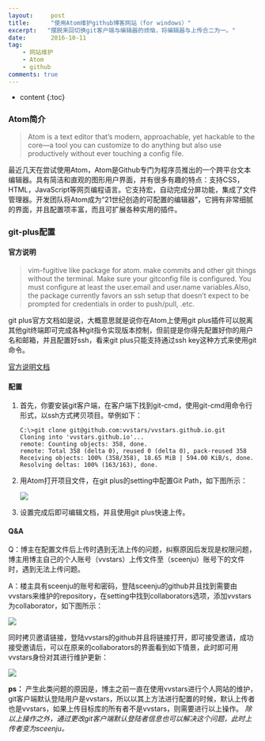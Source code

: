 ```yaml
---
layout:     post
title:      "使用Atom维护github博客网站（for windows）"
excerpt:   "摆脱来回切换git客户端与编辑器的烦恼，将编辑器与上传合二为一。"
date:       2016-10-11
tag:
    - 网站维护
    - Atom
    - github
comments: true
---
```

* content
{:toc}
### **Atom简介**

> Atom is a text editor that’s modern, approachable, yet hackable to the core—a tool you can customize to do anything but also use productively without ever touching a config file.

最近几天在尝试使用Atom，Atom是Github专门为程序员推出的一个跨平台文本编辑器。具有简洁和直观的图形用户界面，并有很多有趣的特点：支持CSS，HTML，JavaScript等网页编程语言。它支持宏，自动完成分屏功能，集成了文件管理器。开发团队将Atom成为“21世纪创造的可配置的编辑器”，它拥有非常细腻的界面，并且配置项丰富，而且可扩展各种实用的插件。

### **git-plus配置**

#### **官方说明**

> vim-fugitive like package for atom. make commits and other git things without the terminal. Make sure your gitconfig file is configured. You must configure at least the user.email and user.name variables.Also, the package currently favors an ssh setup that doesn’t expect to be prompted for credentials in order to push/pull, .etc.

git plus官方文档如是说，大概意思就是说你在Atom上使用git plus插件可以脱离其他git终端即可完成各种git指令实现版本控制，但前提是你得先配置好你的用户名和邮箱，并且配置好ssh，看来git plus只能支持通过ssh key这种方式来使用git命令。

[官方说明文档](https://atom.io/packages/git-plus)

#### **配置**

1. 首先，你要安装git客户端，在客户端下找到git-cmd，使用git-cmd用命令行形式，以ssh方式拷贝项目。举例如下：

       C:\>git clone git@github.com:vvstars/vvstars.github.io.git
       Cloning into 'vvstars.github.io'...
       remote: Counting objects: 358, done.
       remote: Total 358 (delta 0), reused 0 (delta 0), pack-reused 358
       Receiving objects: 100% (358/358), 18.65 MiB | 594.00 KiB/s, done.
       Resolving deltas: 100% (163/163), done.

1. 用Atom打开项目文件，在git plus的setting中配置Git Path，如下图所示：

   ![](http://ooo.0o0.ooo/2016/10/11/57fc7c4783df7.png)

1. 设置完成后即可编辑文档，并且使用git plus快速上传。

#### **Q&A**

Q：博主在配置文件后上传时遇到无法上传的问题，纠察原因后发现是权限问题，博主用博主自己的个人账号（vvstars）上传文件至（sceenju）账号下的文件时，遇到无法上传问题。

A：楼主具有sceenju的账号和密码，登陆sceenju的github并且找到需要由vvstars来维护的repository，在setting中找到collaborators选项，添加vvstars为collaborator，如下图所示：

![](http://ooo.0o0.ooo/2016/10/11/57fc7ede2296a.png)

同时拷贝邀请链接，登陆vvstars的github并且将链接打开，即可接受邀请，成功接受邀请后，可以在原来的collaborators的界面看到如下情景，此时即可用vvstars身份对其进行维护更新：

![](http://ooo.0o0.ooo/2016/10/11/57fc7f82031df.png)

**ps：**
产生此类问题的原因是，博主之前一直在使用vvstars进行个人网站的维护，git客户端默认登陆用户是vvstars，所以以其上方法进行配置的时候，默认上传者也是vvstars，如果上传目标库的所有者不是vvstars，则需要进行以上操作。
*除以上操作之外，通过更改git客户端默认登陆者信息也可以解决这个问题，此时上传者变为sceenju。*
